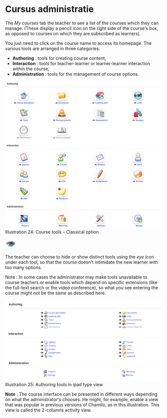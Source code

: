 # Cursus administratie

The _My courses_ tab the teacher to see a list of the courses which they can manage. \(These display a pencil icon on the right side of the course's box, as opposed to courses on which they are subscribed as learners\).

You just need to click on the course name to access its homepage. The various tools are arranged in three categories:

* **Authoring** : tools for creating course content,
* **Interaction** : tools for teacher-learner or learner-learner interaction within the course,
* **Administration** : tools for the management of course options.

![](../.gitbook/assets/images26%20%2810%29.png)Illustration 24: Course tools – Classical option

![](../.gitbook/assets/graphics79%20%283%29.png)

The teacher can choose to hide or show distinct tools using the _eye_ icon under each tool, so that the course doesn't intimidate the new learner with too many options.

Note : In some cases the administrator may make tools unavailable to course teachers or enable tools which depend on specific extensions \(like the full-text search or the video conference\), so what you see entering the course might not be the same as described here.

![](../.gitbook/assets/images27%20%289%29.png)Illustration 25: Authoring tools in ipad type view

**Note** : The course interface can be presented in different ways depending on what the administrator's chooses. He might, for example, enable a view that was popular in previous versions of Chamilo, as in this illustration. This view is called the 2-columns activity view.

